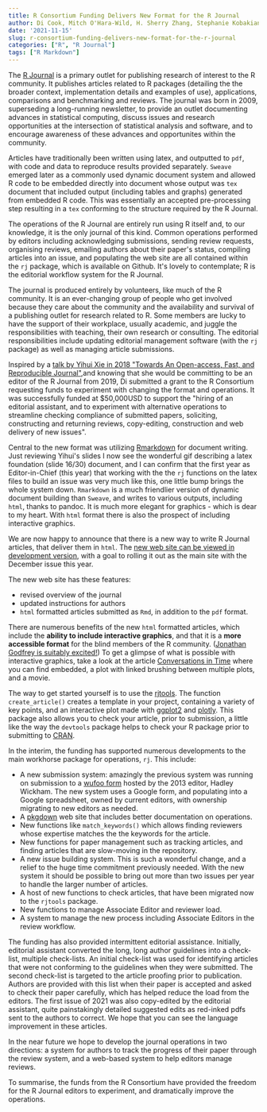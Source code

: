 ```yaml
---
title: R Consortium Funding Delivers New Format for the R Journal
author: Di Cook, Mitch O'Hara-Wild, H. Sherry Zhang, Stephanie Kobakian
date: '2021-11-15'
slug: r-consortium-funding-delivers-new-format-for-the-r-journal
categories: ["R", "R Journal"]
tags: ["R Markdown"]
---
```


The [R Journal](https://journal.r-project.org/) is a primary outlet for publishing research of interest to the R community. It publishes articles related to R packages (detailing the the broader context, implementation details and examples of use), applications, comparisons and benchmarking and reviews. The journal was born in 2009, superseding a long-running newsletter, to provide an outlet documenting advances in statistical computing, discuss issues and research opportunities at the intersection of statistical analysis and software, and to encourage awareness of these advances and opportunites within the community.

Articles have traditionally been written using latex, and outputted to `pdf`, with code and data to reproduce results provided separately. `Sweave` emerged later as a commonly used dynamic document system and allowed R code to be embedded directly into document whose output was `tex` document that included output (including tables and graphs) generated from embedded R code. This was essentially an accepted pre-processing step resulting in a `tex` conforming to the structure required by the R Journal.

The operations of the R Journal are entirely run using R itself and, to our knowledge, it is the only journal of this kind. Common operations performed by editors including acknowledging submissions, sending review requests, organising reviews, emailing authors about their paper's status, compiling articles into an issue, and populating the web site are all contained within the `rj` package, which is available on Github. It's lovely to contemplate; R is the editorial workflow system for the R Journal. 

The journal is produced entirely by volunteers, like much of the R community. It is an ever-changing group of people who get involved because they care about the community and the availability and survival of a publishing outlet for research related to R. Some members are lucky to have the support of their workplace, usually academic, and juggle the responsibilities with teaching, their own research or consulting. The editorial responsibilities include updating editorial management software (with the `rj` package) as well as managing article submissions. 

Inspired by a [talk by Yihui Xie in 2018 "Towards An Open-access, Fast, and Reproducible Journal"](https://slides.yihui.org/2017-DSM-Journal-Yihui-Xie.html#1),and knowing that she would be committing to be an editor of the R Journal from 2019, Di submitted a grant to the R Consortium requesting funds to experiment with changing the format and operations. It was successfully funded at $50,000USD to support the "hiring of an editorial assistant, and to experiment with alternative operations to streamline checking compliance of submitted papers, soliciting, constructing and returning reviews, copy-editing, construction and web delivery of new issues". 

Central to the new format was utilizing [Rmarkdown](https://rmarkdown.rstudio.com) for document writing. Just reviewing Yihui's slides I now see the wonderful gif describing a latex foundation (slide 16/30) document, and I can confirm that the first year as Editor-in-Chief (this year) that working with the the `rj` functions on the latex files to build an issue was very much like this, one little bump brings the whole system down. `Rmarkdown` is a much friendlier version of dynamic document building than `Sweave`, and writes to various outputs, including `html`, thanks to pandoc. It is much more elegant for graphics - which is dear to my heart. With `html` format there is also the prospect of including interactive graphics. 

We are now happy to announce that there is a new way to write R Journal articles, that deliver them in `html`. The [new web site can be viewed in development version](https://journal.r-project.org/dev/), with a goal to rolling it out as the main site with the December issue this year. 

The new web site has these features:

- revised overview of the journal
- updated instructions for authors
- `html` formatted articles submitted as `Rmd`, in addition to the `pdf` format. 

There are numerous benefits of the new `html` formatted articles, which include the **ability to include interactive graphics**, and that it is a **more accessible format** for the blind members of the R community.  ([Jonathan Godfrey is suitably excited!](https://www.massey.ac.nz/massey/expertise/profile.cfm?stref=416430)) To get a glimpse of what is possible with interactive graphics, take a look at the article [Conversations in Time](https://journal.r-project.org/dev/articles/RJ-2021-050/) where you can find embedded, a plot with linked brushing between multiple plots, and a movie. 

The way to get started yourself is to use the [rjtools](https://rjournal.github.io/rjtools/index.html). The function `create_article()` creates a template in your project, containing a variety of key points, and an interactive plot made with [ggplot2](https://ggplot2.tidyverse.org) and [plotly](https://plotly-r.com). This package also allows you to check your article, prior to submission, a little like the way the `devtools` package helps to check your R package prior to submitting to [CRAN](https://cran.r-project.org). 
    
In the interim, the funding has supported numerous developments to the main workhorse package for operations, `rj`. This include:

- A new submission system: amazingly the previous system was running on submission to a [wufoo form](https://www.wufoo.com) hosted by the 2013 editor, Hadley Wickham. The new system uses a Google form, and populating into a Google spreadsheet, owned by current editors, with ownership migrating to new editors as needed. 
- A [pkgdown](https://pkgdown.r-lib.org) web site that includes better documentation on operations. 
- New functions like `match_keywords()` which allows finding reviewers whose expertise matches the the keywords for the article. 
- New functions for paper management such as tracking articles, and finding articles that are slow-moving in the repository.  
- A new issue building system. This is such a wonderful change, and a relief to the huge time commitment previously needed. With the new system it should be possible to bring out more than two issues per year to handle the larger number of articles. 
- A host of new functions to check articles, that have been migrated now to the `rjtools` package.  
- New functions to manage Associate Editor and reviewer load. 
- A system to manage the new process including Associate Editors in the review workflow. 

The funding has also provided intermittent editorial assistance. Initially, editorial assistant converted the long, long author guidelines into a check-list, multiple check-lists. An initial check-list was used for identifying articles that were not conforming to the guidelines when they were submitted. The second check-list is targeted to the article proofing prior to publication. Authors are provided with this list when their paper is accepted and asked to check their paper carefully, which has helped reduce the load from the editors. The first issue of 2021 was also copy-edited by the editorial assistant, quite painstakingly detailed suggested edits as red-inked pdfs sent to the authors to correct. We hope that you can see the language improvement in these articles. 

In the near future we hope to develop the journal operations in two directions: a system for authors to track the progress of their paper through the review system, and a web-based system to help editors manage reviews. 

To summarise, the funds from the R Consortium have provided the freedom for the R Journal editors to experiment, and dramatically improve the operations. 

